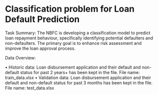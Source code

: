 # Classification problem for Loan Default Prediction
Task Summary: 
The NBFC is developing a classification model to predict loan repayment behaviour, 
specifically identifying potential defaulters and non-defaulters. The primary goal is to 
enhance risk assessment and improve the loan approval process. 

Data Overview: 

• Historic data: Loan disbursement application and their default and non-default 
status for past 2 years+ has been kept in the file. File name: train_data.xlsx 
• Validation data: Loan disbursement application and their default and non-default 
status for past 3 months has been kept in the file. File name: test_data.xlsx 
